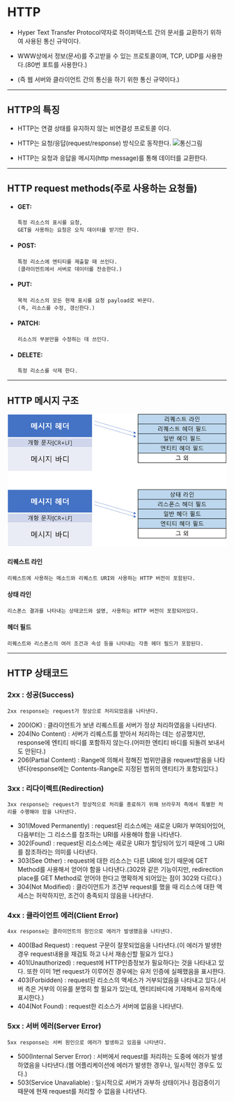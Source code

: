 # HTTP

- Hyper Text Transfer Protocol약자로 하이퍼텍스트 간의 문서를 교환하기 위하여 사용된 통신 규약이다.

- WWW상에서 정보(문서)를 주고받을 수 있는 프로토콜이며, TCP, UDP를 사용한다.(80번 포트를 사용한다.)

- (즉 웹 서버와 클라이언트 간의 통신을 하기 위한 통신 규약이다.)
---
## HTTP의 특징
- HTTP는 연결 상태를 유지하지 않는 비연결성 프로토콜 이다.

- HTTP는 요청/응답(request/response) 방식으로 동작한다. ![통신그림](https://t1.daumcdn.net/cfile/tistory/99971F345A93FB6D39)

- HTTP는 요청과 응답을 메시지(http message)를 통해 데이터를 교환한다.
---
## HTTP request methods(주로 사용하는 요청들)
  - #### GET: 
		특정 리소스의 표시를 요청, 
		GET을 사용하는 요청은 오직 데이터를 받기만 한다.
  - #### POST:
		특정 리소스에 엔티티를 제출할 때 쓰인다.
		(클라이언트에서 서버로 데이터를 전송한다.)
  - #### PUT:
		목적 리소스의 모든 현재 표시를 요청 payload로 바꾼다.
		(즉, 리소스를 수정, 갱신한다.) 
  - #### PATCH:
		리소스의 부분만을 수정하는 데 쓰인다.
  - #### DELETE: 
		특정 리소스를 삭제 한다.
---
## HTTP 메시지 구조
![구조그림](Images/그림1.png)
#### 리퀘스트 라인
	리퀘스트에 사용하는 메소드와 리퀘스트 URI와 사용하는 HTTP 버전이 포함된다.
#### 상태 라인
	리스폰스 결과를 나타내는 상태코드와 설명, 사용하는 HTTP 버전이 포함되어있다.
#### 헤더 필드
	리퀘스트와 리스폰스의 여러 조건과 속성 등을 나타내는 각종 헤더 필드가 포함된다.
---
## HTTP 상태코드

### 2xx : 성공(Success)
	2xx response는 request가 정상으로 처리되었음을 나타낸다.
- 200(OK) : 클라이언트가 보낸 리퀘스트를 서버가 정상 처리하였음을 나타낸다.
- 204(No Content) : 서버가 리퀘스트를 받아서 처리하는 데는 성공했지만, response에 엔티티 바디를 포함하지 않는다.(어떠한 엔티티 바디를 되돌려 보내서도 안된다.)
- 206(Partial Content) : Range에 의해서 정해진 범위만큼을 request받음을 나타낸다(response에는 Contents-Range로 지정된 범위의 엔티티가 포함되있다.)

### 3xx : 리다이렉트(Redirection)
	3xx response는 request가 정상적으로 처리를 종료하기 위해 브라우저 측에서 특별한 처리를 수행해야 함을 나타낸다.
- 301(Moved Permanently) : request된 리소스에는 새로운 URI가 부여되어있어, 다음부터는 그 리소스를 참조하는 URI를 사용해야 함을 나타낸다.
- 302(Found) : request된 리소스에는 새로운 URI가 할당되어 있기 때문에 그 URI를 참조하라는 의미를 나타낸다.
- 303(See Other) : request에 대한 리소스는 다른 URI에 있기 때문에 GET Method를 사용해서 얻어야 함을 나타낸다.(302와 같은 기능이지만, redirection place를 GET Method로 얻어야 한다고 명확하게 되어있는 점이 302와 다르다.)
- 304(Not Modified) : 클라이언트가 조건부 request를 했을 때 리소스에 대한 액세스는 허락하지만, 조건이 충족되지 않음을 나타낸다.

### 4xx : 클라이언트 에러(Client Error)
	4xx response는 클라이언트의 원인으로 에러가 발생했음을 나타낸다.
- 400(Bad Request) : request 구문이 잘못되었음을 나타낸다.(이 에러가 발생한 경우 request내용을 재검토 하고 나서 재송신할 필요가 있다.)
- 401(Unauthorized) : request에 HTTP인증정보가 필요하다는 것을 나타내고 있다. 또한 이미 1번 request가 이루어진 경우에는 유저 인증에 실패했음을 표시한다.
- 403(Forbidden) : request된 리소스의 액세스가 거부되었음을 나타내고 있다.(서버 측은 거부의 이유를 분명히 할 필요가 있는데, 엔티티바디에 기재해서 유저측에 표시한다.)
- 404(Not Found) : request한 리소스가 서버에 없음을 나타낸다.

### 5xx : 서버 에러(Server Error)
	5xx response는 서버 원인으로 에러가 발생하고 있음을 나타낸다.
- 500(Internal Server Error) : 서버에서 request를 처리하는 도중에 에러가 발생하였음을 나타낸다.(웹 어플리케이션에 에러가 발생한 경우나, 일시적인 경우도 있다.)
- 503(Service Unavaliable) : 일시적으로 서버가 과부하 상태이거나 점검중이기 때문에 현재 request를 처리할 수 없음을 나타낸다.